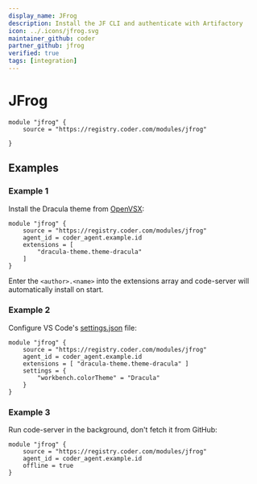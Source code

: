 ```yaml
---
display_name: JFrog
description: Install the JF CLI and authenticate with Artifactory
icon: ../.icons/jfrog.svg
maintainer_github: coder
partner_github: jfrog
verified: true
tags: [integration]
---
```


# JFrog

<!-- Describes what this module does -->

<!-- Add a screencast or screenshot here  put them in .images directory -->

```hcl
module "jfrog" {
    source = "https://registry.coder.com/modules/jfrog"

}
```

## Examples

### Example 1

Install the Dracula theme from [OpenVSX](https://open-vsx.org/):

```hcl
module "jfrog" {
    source = "https://registry.coder.com/modules/jfrog"
    agent_id = coder_agent.example.id
    extensions = [
        "dracula-theme.theme-dracula"
    ]
}
```

Enter the `<author>.<name>` into the extensions array and code-server will automatically install on start.

### Example 2

Configure VS Code's [settings.json](https://code.visualstudio.com/docs/getstarted/settings#_settingsjson) file:

```hcl
module "jfrog" {
    source = "https://registry.coder.com/modules/jfrog"
    agent_id = coder_agent.example.id
    extensions = [ "dracula-theme.theme-dracula" ]
    settings = {
        "workbench.colorTheme" = "Dracula"
    }
}
```

### Example 3

Run code-server in the background, don't fetch it from GitHub:

```hcl
module "jfrog" {
    source = "https://registry.coder.com/modules/jfrog"
    agent_id = coder_agent.example.id
    offline = true
}
```
